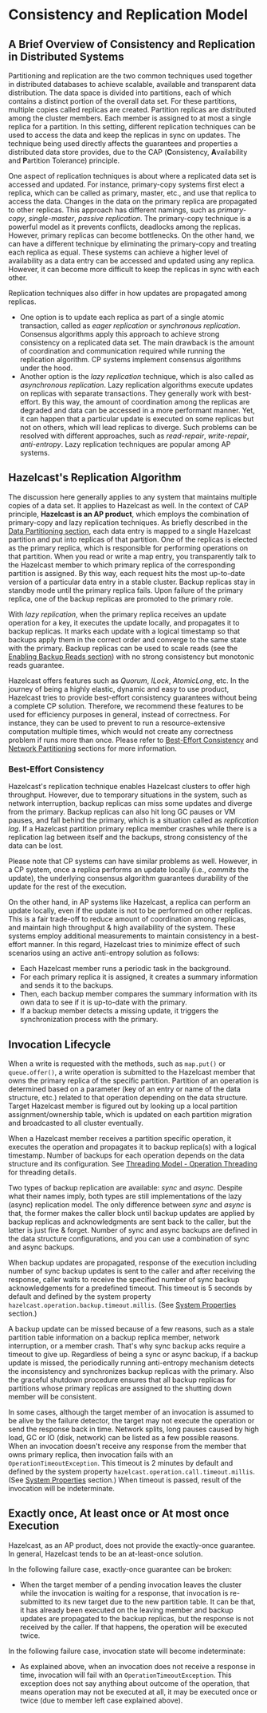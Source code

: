 # Consistency and Replication Model

## A Brief Overview of Consistency and Replication in Distributed Systems

Partitioning and replication are the two common techniques used together in distributed databases to achieve scalable, available and transparent data distribution. The data space is divided into partitions, each of which contains a distinct portion of the overall data set. For these partitions, multiple copies called replicas are created. Partition replicas are distributed among the cluster members. Each member is assigned to at most a single replica for a partition. In this setting, different replication techniques can be used to access the data and keep the replicas in sync on updates. The technique being used directly affects the guarantees and properties a distributed data store provides, due to the CAP (**C**onsistency, **A**vailability and **P**artition Tolerance) principle.

One aspect of replication techniques is about where a replicated data set is accessed and updated. For instance, primary-copy systems first elect a replica, which can be called as primary, master, etc., and use that replica to access the data. Changes in the data on the primary replica are propagated to other replicas. This approach has different namings, such as _primary-copy_, _single-master_, _passive replication_. The primary-copy technique is a powerful model as it prevents conflicts, deadlocks among the replicas. However, primary replicas can become bottlenecks. On the other hand, we can have a different technique by eliminating the primary-copy and treating each replica as equal. These systems can achieve a higher level of availability as a data entry can be accessed and updated using any replica. However, it can become more difficult to keep the replicas in sync with each other.

Replication techniques also differ in how updates are propagated among replicas.

- One option is to update each replica as part of a single atomic transaction, called as _eager replication_ or _synchronous replication_. Consensus algorithms apply this approach to achieve strong consistency on a replicated data set. The main drawback is the amount of coordination and communication required while running the replication algorithm. CP systems implement consensus algorithms under the hood.
- Another option is the _lazy replication_ technique, which is also called as _asynchronous replication_. Lazy replication algorithms execute updates on replicas with separate transactions. They generally work with best-effort. By this way, the amount of coordination among the replicas are degraded and data can be accessed in a more performant manner. Yet, it can happen that a particular update is executed on some replicas but not on others, which will lead replicas to diverge. Such problems can be resolved with different approaches, such as _read-repair_, _write-repair_, _anti-entropy_. Lazy replication techniques are popular among AP systems.

## Hazelcast's Replication Algorithm

The discussion here generally applies to any system that maintains multiple copies of a data set. It applies to Hazelcast as well. In the context of CAP principle, **Hazelcast is an AP product**, which employs the combination of primary-copy and lazy replication techniques. As briefly described in the [Data Partitioning section](#data-partitioning), each data entry is mapped to a single Hazelcast partition and put into replicas of that partition. One of the replicas is elected as the primary replica, which is responsible for performing operations on that partition. When you read or write a map entry, you transparently talk to the Hazelcast member to which primary replica of the corresponding partition is assigned. By this way, each request hits the most up-to-date version of a particular data entry in a stable cluster. Backup replicas stay in standby mode until the primary replica fails. Upon failure of the primary replica, one of the backup replicas are promoted to the primary role.

With _lazy replication_, when the primary replica receives an update operation for a key, it executes the update locally, and propagates it to backup replicas. It marks each update with a logical timestamp so that backups apply them in the correct order and converge to the same state with the primary. Backup replicas can be used to scale reads (see the [Enabling Backup Reads section](#enabling-backup-reads)) with no strong consistency but monotonic reads guarantee. 

Hazelcast offers features such as _Quorum_, _ILock_, _AtomicLong_, etc. In the journey of being a highly elastic, dynamic and easy to use product, Hazelcast tries to provide best-effort consistency guarantees without being a complete CP solution. Therefore, we recommend these features to be used for efficiency purposes in general, instead of correctness. For instance, they can be used to prevent to run a resource-extensive computation multiple times, which would not create any correctness problem if runs more than once. Please refer to [Best-Effort Consistency](#best-effort-consistency) and [Network Partitioning](#network-partitioning-split-brain-syndrome) sections for more information.

### Best-Effort Consistency

Hazelcast's replication technique enables Hazelcast clusters to offer high throughput. However, due to temporary situations in the system, such as network interruption, backup replicas can miss some updates and diverge from the primary. Backup replicas can also hit long GC pauses or VM pauses, and fall behind the primary, which is a situation called as _replication lag_. If a Hazelcast partition primary replica member crashes while there is a replication lag between itself and the backups, strong consistency of the data can be lost. 

Please note that CP systems can have similar problems as well. However, in a CP system, once a replica performs an update locally (i.e., _commits_ the update), the underlying consensus algorithm guarantees durability of the update for the rest of the execution. 

On the other hand, in AP systems like Hazelcast, a replica can perform an update locally, even if the update is not to be performed on other replicas. This is a fair trade-off to reduce amount of coordination among replicas, and maintain high throughput & high availability of the system. These systems employ additional measurements to maintain consistency in a best-effort manner. In this regard, Hazelcast tries to minimize effect of such scenarios using an active anti-entropy solution as follows:

- Each Hazelcast member runs a periodic task in the background.
- For each primary replica it is assigned, it creates a summary information and sends it to the backups.
- Then, each backup member compares the summary information with its own data to see if it is up-to-date with the primary.
- If a backup member detects a missing update, it triggers the synchronization process with the primary.

## Invocation Lifecycle

When a write is requested with the methods, such as `map.put()` or `queue.offer()`, a write operation is submitted to the Hazelcast member that owns the primary replica of the specific partition. Partition of an operation is determined based on a parameter (key of an entry or name of the data structure, etc.) related to that operation depending on the data structure. Target Hazelcast member is figured out by looking up a local partition assignment/ownership table, which is updated on each partition migration and broadcasted to all cluster eventually.

When a Hazelcast member receives a partition specific operation, it executes the operation and propagates it to backup replica(s) with a logical timestamp. Number of backups for each operation depends on the data structure and its configuration. See [Threading Model - Operation Threading](#operation-threading) for threading details.

Two types of backup replication are available: _sync_ and _async_. Despite what their names imply, both types are still implementations of the lazy (async) replication model. The only difference between _sync_ and _async_ is that, the former makes the caller block until backup updates are applied by backup replicas and acknowledgments are sent back to the caller, but the latter is just fire & forget. Number of sync and async backups are defined in the data structure configurations, and you can use a combination of sync and async backups.

When backup updates are propagated, response of the execution including number of sync backup updates is sent to the caller and after receiving the response, caller waits to receive the specified number of sync backup acknowledgements for a predefined timeout. This timeout is 5 seconds by default and defined by the system property `hazelcast.operation.backup.timeout.millis`. (See [System Properties](#system-properties) section.)

A backup update can be missed because of a few reasons, such as a stale partition table information on a backup replica member, network interruption, or a member crash. That's why sync backup acks require a timeout to give up. Regardless of being a sync or async backup, if a backup update is missed, the periodically running anti-entropy mechanism detects the inconsistency and synchronizes backup replicas with the primary. Also the graceful shutdown procedure ensures that all backup replicas for partitions whose primary replicas are assigned to the shutting down member will be consistent.

In some cases, although the target member of an invocation is assumed to be alive by the failure detector, the target may not execute the operation or send the response back in time. Network splits, long pauses caused by high load, GC or IO (disk, network) can be listed as a few possible reasons. When an invocation doesn't receive any response from the member that owns primary replica, then invocation fails with an `OperationTimeoutException`. This timeout is 2 minutes by default and defined by the system property `hazelcast.operation.call.timeout.millis`. (See [System Properties](#system-properties) section.) When timeout is passed, result of the invocation will be indeterminate.


## Exactly once, At least once or At most once Execution

Hazelcast, as an AP product, does not provide the exactly-once guarantee. In general, Hazelcast tends to be an at-least-once solution.

In the following failure case, exactly-once guarantee can be broken:

* When the target member of a pending invocation leaves the cluster while the invocation is waiting for a response, that invocation is re-submitted to its new target due to the new partition table. It can be that, it has already been executed on the leaving member and backup updates are propagated to the backup replicas, but the response is not received by the caller. If that happens, the operation will be executed twice.

In the following failure case, invocation state will become indeterminate:

* As explained above, when an invocation does not receive a response in time, invocation will fail with an `OperationTimeoutException`. This exception does not say anything about outcome of the operation, that means operation may not be executed at all, it may be executed once or twice (due to member left case explained above).
